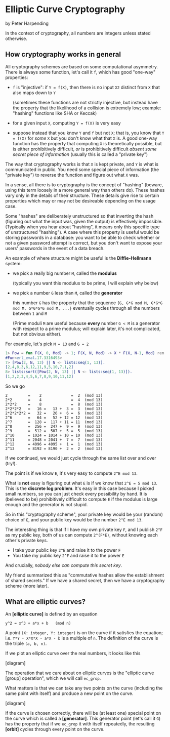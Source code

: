 # Elliptic Curve Cryptography

by Peter Harpending

In the context of cryptography, all numbers are integers unless stated
otherwise.

## How cryptography works in general

All cryptography schemes are based on some computational asymmetry. There is
always some function, let's call it `f`, which has good "one-way" properties:

- `f` is "injective": if `Y = f(X)`, then there is no input `X2` distinct from
  `X` that also maps down to `Y`

  (sometimes these functions are not strictly injective, but instead have the
  property that the likelihood of a collision is extremely low; example:
  "hashing" functions like SHA or Keccak)

- for a given input `X`, computing `Y = f(X)` is very easy
- suppose instead that you know `Y` and `f` but not `X`; that is, you know that
  `Y = f(X)` for *some* `X` but you don't know what that `X` is. A good one-way
  function has the property that computing `X` is theoretically possible, but
  is either prohibitively difficult, *or* is prohibitively difficult *absent
  some secret piece of information* (usually this is called a "private key")

The way that cryptography works is that `X` is kept private, and `Y` is what is
communicated in public.  You need some special piece of information (the
"private key") to reverse the function and figure out what `X` was.

In a sense, all there is to cryptography is the concept of "hashing" (beware,
using this term loosely in a more general way than others do).  These hashes
vary only in the details of their structure.  These details give rise to
certain properties which may or may not be desireable depending on the usage
case.

Some "hashes" are deliberately unstructured so that inverting the hash
(figuring out what the input was, given the output) is effectively impossible.
(Typically when you hear about "hashing", it means only this specific type of
unstructured "hashing").  A case where this property is useful would be storing
passwords in a database: you want to be able to check whether or not a given
password attempt is correct, but you don't want to expose your users' passwords
in the event of a data breach.

An example of where structure might be useful is the **Diffie-Hellmann**
system:

- we pick a really big number `M`, called the **modulus**

  (typically you want this modulus to be prime, I will explain why below)

- we pick a number `G` less than `M`, called the **generator**

  this number `G` has the property that the sequence `{G, G*G mod M, G*G*G mod
  M, G*G*G*G mod M, ...}` eventually cycles through all the numbers between `1`
  and `M`

  (Prime moduli `M` are useful because **every** number `G < M` is a generator
  with respect to a prime modulus; will explain later, it's not complicated,
  but not obvious either).

For example, let's pick `M = 13` and `G = 2`

```erl
1> Pow = fun F(X, 0, Mod) -> 1; F(X, N, Mod) -> X * F(X, N-1, Mod) rem Mod end.
#Fun<erl_eval.17.3316493>
7> [Pow(2, N, 13) || N <- lists:seq(1, 13)].
[2,4,8,3,6,12,11,9,5,10,7,1,2]
8> lists:sort([Pow(2, N, 13) || N <- lists:seq(1, 13)]).
[1,2,2,3,4,5,6,7,8,9,10,11,12]
```

So we go

```
2         =    2             =  2  (mod 13)
2*2       =    4             =  4  (mod 13)
2*2*2     =    8             =  8  (mod 13)
2*2*2*2   =   16 =   13 +  3 =  3  (mod 13)
2*2*2*2*2 =   32 =   26 +  6 =  6  (mod 13)
2^6       =   64 =   52 + 12 = 12  (mod 13)
2^7       =  128 =  117 + 11 = 11  (mod 13)
2^8       =  256 =  247 +  9 =  9  (mod 13)
2^9       =  512 =  507 +  5 =  5  (mod 13)
2^10      = 1024 = 1014 + 10 = 10  (mod 13)
2^11      = 2048 = 2041 +  7 =  7  (mod 13)
2^12      = 4096 = 4095 +  1 =  1  (mod 13)
2^13      = 8192 = 8190 +  2 =  2  (mod 13)
```

If we continued, we would just cycle through the same list over and over (try!).

The point is if we know `E`, it's very easy to compute `2^E mod 13`.

What is **not** easy is figuring out what `E` is if we know that `2^E = 5 mod
13`. This is the **discrete log problem**.  It's easy in this case because I
picked small numbers, so you can just check every possibility by hand.  It is
(believed to be) prohibitively difficult to compute `E` if the modulus is large
enough and the generator is not stupid.

So in this "cryptography scheme", your private key would be your (random)
choice of `E`, and your public key would be the number `2^E mod 13`.

The interesting thing is that if I have my own private key `F`, and I publish
`2^F` as my public key, both of us can compute `2^(F*E)`, without knowing each
other's private keys. 

- I take your public key `2^E` and raise it to the power `F`
- You take my public key `2^F` and raise it to the power `E`

And crucially, *nobody else can compute this secret key*.

My friend summarized this as "commutative hashes allow the establishment of
shared secrets."  If we have a shared secret, then we have a cryptography
scheme (more later).


## What are elliptic curves?

An **\[elliptic curve\]** is defined by an equation

```
y^2 = x^3 + a*x + b   (mod n)
```

A point `(X: integer, Y: integer)` is on the curve if it satisfies the
equation; i.e. `Y*Y - X*X*X - a*X - b` is a multiple of `n`.  The definition of
the curve is the triple `(a, b, n)`.

If we plot an elliptic curve over the real numbers, it looks like this

[diagram]

The operation that we care about on elliptic curves is the "elliptic curve
\[group\] operation", which we will call `ec_grop`.

What matters is that we can take any two points on the curve (including the
same point with itself) and produce a new point on the curve.

[diagram]

If the curve is chosen correctly, there will be (at least one) special point
on the curve which is called a **\[generator\]**. This generator point (let's
call it `G`) has the property that if we `ec_grop` it with itself repeatedly,
the resulting **\[orbit\]** cycles through every point on the curve.

